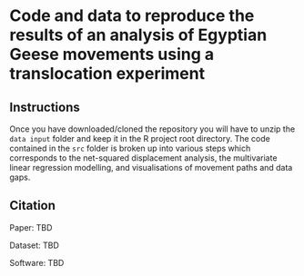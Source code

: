 # Code and data to reproduce the results of an analysis of Egyptian Geese movements using a translocation experiment

## Instructions

Once you have downloaded/cloned the repository you will have to unzip the `data input` folder and keep it in the R project root directory. The code contained in the `src` folder is broken up into various steps which corresponds to the net-squared displacement analysis, the multivariate linear regression modelling, and visualisations of movement paths and data gaps.

## Citation 

Paper: TBD

Dataset: TBD

Software: TBD
